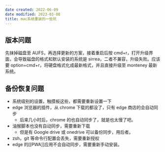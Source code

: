 ```yaml
---
date created: 2022-06-09
date modified: 2023-03-08
title: mac系统重装的一些坑
---
```


## 版本问题

先抹掉磁盘至 AUFS，再选择更新的方案，接着重启后按 cmd+r，打开升级界面，会导致磁盘的格式和默认安装的系统是 sirrea，二者不兼容，升级失败。应该要 option+cmd+r，将硬盘格式化成最新格式，并且直接升级至 monteney 最新系统。

## 备份恢复问题

- 系统级别的设置，触摸板这些，都需要重新设置一下
- edge 浏览器的插件，从 chrome 下载的都没了，只有 edge 商店的会自动同步
	- 后来几小时后，chrome 的也自动同步了，就是也太慢了吧。
- 油猴脚本也没有自动同步，需要重新下载
	- 但是有 Google drive 或 onedrive 可以备份同步，用后者。
- zsh，git 等命令行配置会丢失，需要重新授权
- edge 的[[PWA]]应用不会自动同步，需要重新手动安装。
